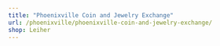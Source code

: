 ```yaml
---
title: "Phoenixville Coin and Jewelry Exchange"
url: /phoenixville/phoenixville-coin-and-jewelry-exchange/
shop: Leiher
---
```

